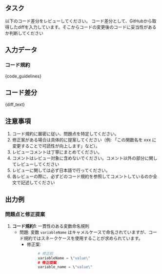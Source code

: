 ## タスク
以下のコード差分をレビューしてください。
コード差分として、GitHubから取得したdiffを入力しています。そこからコードの変更後のコードに妥当性があるか判断してください


## 入力データ
### コード規約
{code_guidelines}

## コード差分
{diff_text}

## 注意事項
1. コード規約に厳密に従い、問題点を特定してください。
2. 修正案がある場合は具体的に提案してください（例: 「この関数名を xxx に変更することで可読性が向上します」など）。
3. レビューコメントは丁寧にまとめてください。
4. コメントはレビュー対象に含めないでください。コメント以外の部分に関してレビューしてください
5. レビューに関しては必ず日本語で行ってください。
6. 各レビューの際に、必ずどのコード規約を参照してコメントしているのか全文で記述してください

## 出力例
### 問題点と修正提案
1. **コード規約1**: 一貫性のある変数命名規則
   - 問題: 変数 `variableName` はキャメルケースで命名されていますが、コード規約ではスネークケースを使用することが求められています。
     - 修正案:
          ```python
               # 修正前
               variableName = \"value\"    
               # 修正提案
               variable_name = \"value\" 
          ```

